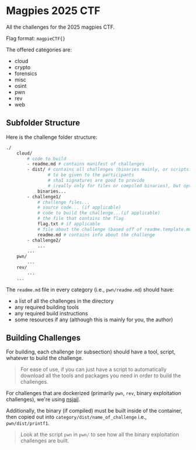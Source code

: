 # Magpies 2025 CTF

All the challenges for the 2025 magpies CTF.

Flag format: `magpieCTF{}`

The offered categories are:

- cloud
- crypto
- forensics
- misc
- osint
- pwn
- rev
- web

## Subfolder Structure

Here is the challenge folder structure:

```sh
./
    cloud/
        # code to build
        - readme.md # contains manifest of challenges
        - dist/ # contains all challenges (binaries mainly, or scripts)
                # to be given to the participants
                # sha1 signatures are good to provide
                # (really only for files or compiled binaries), but optional
            binaries...
        - challenge1/
            # challenge files...
            # source code... (if applicable)
            # code to build the challenge...(if applicable)
            # the file that contains the flag
            flag.txt # if applicable
            # file about the challenge (based off of readme.template.md)
            readme.md # contains info about the challenge
        - challenge2/
            ...
        ...
    pwn/
        ...
    rev/
        ...
    ...
```

The `readme.md` file in every category (i.e., `pwn/readme.md`) should have:

- a list of all the challenges in the directory
- any required building tools
- any required build instructions
- some resources if any (although this is mainly for you, the author)

## Building Challenges

For building, each challenge (or subsection) should have a tool, script,
whatever to build the challenge.

>For ease of use, if you can just have a script to automatically download
>all the tools and packages you need in order to build the challenges.

For challenges that are dockerized (primarily `pwn`, `rev`, binary exploitation challenges), we're using [nsjail](https://github.com/google/nsjail).

Additionally, the binary (if compiled) must be built inside of the container, then copied out into `category/dist/name_of_challenge` i.e., `pwn/dist/printf1`.

>Look at the script `pwn` in `pwn/` to see how all the binary exploitation
>challenges are built.
